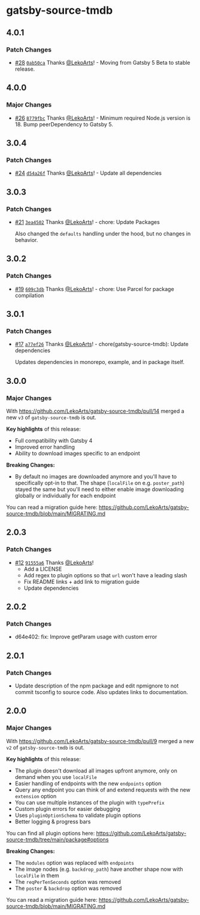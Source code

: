 # gatsby-source-tmdb

## 4.0.1

### Patch Changes

- [#28](https://github.com/LekoArts/gatsby-source-tmdb/pull/28) [`0ab50ca`](https://github.com/LekoArts/gatsby-source-tmdb/commit/0ab50cae0cbe3b0dc43b2569be693866bb1cc0a1) Thanks [@LekoArts](https://github.com/LekoArts)! - Moving from Gatsby 5 Beta to stable release.

## 4.0.0

### Major Changes

- [#26](https://github.com/LekoArts/gatsby-source-tmdb/pull/26) [`8779fbc`](https://github.com/LekoArts/gatsby-source-tmdb/commit/8779fbc55ac13b4aaed69e1869a38a74b4f03fdf) Thanks [@LekoArts](https://github.com/LekoArts)! - Minimum required Node.js version is 18. Bump peerDependency to Gatsby 5.

## 3.0.4

### Patch Changes

- [#24](https://github.com/LekoArts/gatsby-source-tmdb/pull/24) [`d54a26f`](https://github.com/LekoArts/gatsby-source-tmdb/commit/d54a26f947a019a2abf7f91511686101d431a4b4) Thanks [@LekoArts](https://github.com/LekoArts)! - Update all dependencies

## 3.0.3

### Patch Changes

- [#21](https://github.com/LekoArts/gatsby-source-tmdb/pull/21) [`3ea4502`](https://github.com/LekoArts/gatsby-source-tmdb/commit/3ea45020400291c2111565d5068deac114895d1f) Thanks [@LekoArts](https://github.com/LekoArts)! - chore: Update Packages

  Also changed the `defaults` handling under the hood, but no changes in behavior.

## 3.0.2

### Patch Changes

- [#19](https://github.com/LekoArts/gatsby-source-tmdb/pull/19) [`609c3db`](https://github.com/LekoArts/gatsby-source-tmdb/commit/609c3dba2a0e9f0365a89d598b852effadda7950) Thanks [@LekoArts](https://github.com/LekoArts)! - chore: Use Parcel for package compilation

## 3.0.1

### Patch Changes

- [#17](https://github.com/LekoArts/gatsby-source-tmdb/pull/17) [`a77ef26`](https://github.com/LekoArts/gatsby-source-tmdb/commit/a77ef26f98939e19b603902b15477179e6619476) Thanks [@LekoArts](https://github.com/LekoArts)! - chore(gatsby-source-tmdb): Update dependencies

  Updates dependencies in monorepo, example, and in package itself.

## 3.0.0

### Major Changes

With https://github.com/LekoArts/gatsby-source-tmdb/pull/14 merged a new `v3` of `gatsby-source-tmdb` is out.

**Key highlights** of this release:

- Full compatibility with Gatsby 4
- Improved error handling
- Ability to download images specific to an endpoint

**Breaking Changes:**

- By default no images are downloaded anymore and you'll have to specifically opt-in to that. The shape (`localFile` on e.g. `poster_path`) stayed the same but you'll need to either enable image downloading globally or individually for each endpoint

You can read a migration guide here: https://github.com/LekoArts/gatsby-source-tmdb/blob/main/MIGRATING.md

## 2.0.3

### Patch Changes

- [#12](https://github.com/LekoArts/gatsby-source-tmdb/pull/12) [`91555a6`](https://github.com/LekoArts/gatsby-source-tmdb/commit/91555a68d5e2ab40fd330bc94bb9592de735c129) Thanks [@LekoArts](https://github.com/LekoArts)!
  - Add a LICENSE
  - Add regex to plugin options so that `url` won't have a leading slash
  - Fix README links + add link to migration guide
  - Update dependencies

## 2.0.2

### Patch Changes

- d64e402: fix: Improve getParam usage with custom error

## 2.0.1

### Patch Changes

- Update description of the npm package and edit npmignore to not commit tsconfig to source code. Also updates links to documentation.

## 2.0.0

### Major Changes

With https://github.com/LekoArts/gatsby-source-tmdb/pull/9 merged a new `v2` of `gatsby-source-tmdb` is out.

**Key highlights** of this release:

- The plugin doesn't download all images upfront anymore, only on demand when you use `localFile`
- Easier handling of endpoints with the new `endpoints` option
- Query any endpoint you can think of and extend requests with the new `extension` option
- You can use multiple instances of the plugin with `typePrefix`
- Custom plugin errors for easier debugging
- Uses `pluginOptionSchema` to validate plugin options
- Better logging & progress bars

You can find all plugin options here: https://github.com/LekoArts/gatsby-source-tmdb/tree/main/package#options

**Breaking Changes:**

- The `modules` option was replaced with `endpoints`
- The image nodes (e.g. `backdrop_path`) have another shape now with `localFile` in them
- The `reqPerTenSeconds` option was removed
- The `poster` & `backdrop` option was removed

You can read a migration guide here: https://github.com/LekoArts/gatsby-source-tmdb/blob/main/MIGRATING.md
